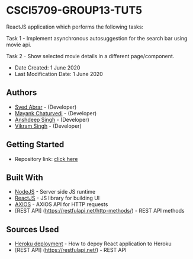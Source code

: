 # CSCI5709-GROUP13-TUT5

ReactJS application which performs the following tasks:

Task 1 - Implement asynchronous autosuggestion for the search bar using movie api.

Task 2 - Show selected movie details in a different page/component.

* Date Created: 1 June 2020
* Last Modification Date: 1 June 2020

## Authors

* [Syed Abrar](https://github.com/syedabrar003) - (Developer)
* [Mayank Chaturvedi](https://github.com/mchaturv) - (Developer)
* [Anshdeep Singh](https://github.com/ansh94) - (Developer)
* [Vikram Singh](https://github.com/neatcoder) - (Developer)


## Getting Started

* Repository link: [click here](https://github.com/syedabrar003/CSCI5709-Tut05/)


## Built With

* [NodeJS](https://nodejs.org/dist/latest-v14.x/docs/api/) - Server side JS runtime
* [ReactJS](https://reactjs.org/) - JS library for building UI
* [AXIOS](https://https://www.npmjs.com/package/axios/) - AXIOS API for HTTP requests
* [REST API] (https://restfulapi.net/http-methods/) - REST API methods

## Sources Used
* [Heroku deployment](https://medium.com/jeremy-gottfrieds-tech-blog/tutorial-how-to-deploy-a-production-react-app-to-heroku-c4831dfcfa08) -  How to depoy React application to Heroku
* [REST API] (https://restfulapi.net/) - REST API
